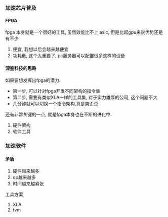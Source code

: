 ### 加速芯片普及

#### FPGA
fpga 本身就是一个很好的工具, 虽然效能比不上 asic, 但是比起gpu来说优势还是有不少

1. 便宜, 我想以后会越来越便宜
2. 功耗低, 这个太重要了, pc服务器可以配置很多这样的设备

#### 深鉴科技的思路

如果要想发挥出fpga的潜力. 
- 第一步, 可以针对fpga开发不同架构的指令集
- 第二步, 需要有类似XLA一样的工具集, 对于实力雄厚的公司, 这个问题不大
- 几分钟就可以切换一个指令架构,真是爽歪歪.


还有非常关键的一点, 就是fpga本身也在不断的进化中. 
1. 硬件架构
2. 软件工具


### 加速软件

#### 矛盾
1. 硬件越来越多
2. op越来越多
3. 时间越来越紧张

工具方案
1. XLA
2. tvm
